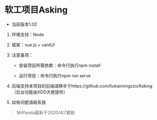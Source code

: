 # 软工项目Asking

- 当前版本1.02

1. 环境支持：Node

2. 框架：vue.js + vantUI

3. 注意事项：

    - 安装项目所需依赖：命令行执行npm install

    - 运行项目：命令行执行npm run serve

4. 后端支持本项目的后端请移步于https://github.com/liukaimingzzx/Asking （后台功能由XDD大佬提供）

5. 如有问题请联系我


> MrPanda最新于2020/4/7更新
